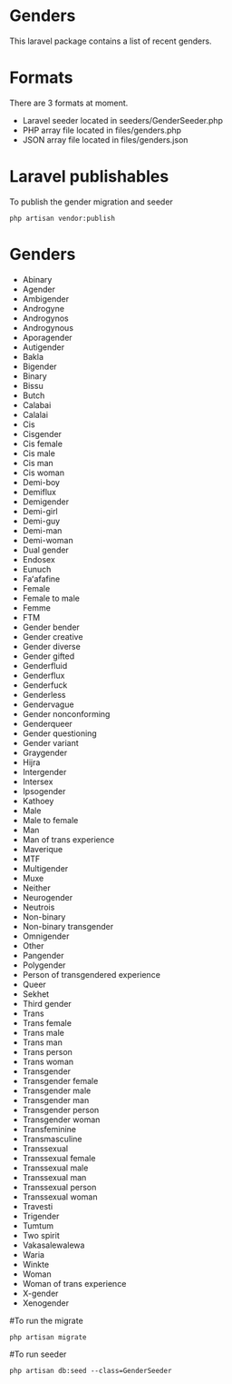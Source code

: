 # Genders
This laravel package contains a list of recent genders.

# Formats
There are 3 formats at moment.
- Laravel seeder located in seeders/GenderSeeder.php
- PHP array file located in files/genders.php
- JSON array file located in files/genders.json

# Laravel publishables
To publish the gender migration and seeder

```
php artisan vendor:publish
```

# Genders
- Abinary
- Agender
- Ambigender
- Androgyne
- Androgynos
- Androgynous
- Aporagender
- Autigender
- Bakla
- Bigender
- Binary
- Bissu
- Butch
- Calabai
- Calalai
- Cis
- Cisgender
- Cis female
- Cis male
- Cis man
- Cis woman
- Demi-boy
- Demiflux
- Demigender
- Demi-girl
- Demi-guy
- Demi-man
- Demi-woman
- Dual gender
- Endosex
- Eunuch
- Faʻafafine
- Female
- Female to male
- Femme
- FTM
- Gender bender
- Gender creative
- Gender diverse
- Gender gifted
- Genderfluid
- Genderflux
- Genderfuck
- Genderless
- Gendervague
- Gender nonconforming
- Genderqueer
- Gender questioning
- Gender variant
- Graygender
- Hijra
- Intergender
- Intersex
- Ipsogender
- Kathoey
- Male
- Male to female
- Man
- Man of trans experience
- Maverique
- MTF
- Multigender
- Muxe
- Neither
- Neurogender
- Neutrois
- Non-binary
- Non-binary transgender
- Omnigender
- Other
- Pangender
- Polygender
- Person of transgendered experience
- Queer
- Sekhet
- Third gender
- Trans
- Trans female
- Trans male
- Trans man
- Trans person
- Trans woman
- Transgender
- Transgender female
- Transgender male
- Transgender man
- Transgender person
- Transgender woman
- Transfeminine
- Transmasculine
- Transsexual
- Transsexual female
- Transsexual male
- Transsexual man
- Transsexual person
- Transsexual woman
- Travesti
- Trigender
- Tumtum
- Two spirit
- Vakasalewalewa
- Waria
- Winkte
- Woman
- Woman of trans experience
- X-gender
- Xenogender

#To run the migrate
```
php artisan migrate
```

#To run seeder
```
php artisan db:seed --class=GenderSeeder
```
